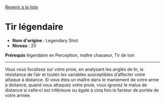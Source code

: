[Revenir à la liste](..)

# Tir légendaire

 * **Nom d'origine** : Legendary Shot
 * **Niveau** : 20


<p><strong>Prérequis</strong> légendaire en Perception, maître chasseur, Tir de loin</p>
<hr>
<p>Vous vous focalisez sur votre proie, en analysant les angles de tir, la résistance de l’air et toutes les variables susceptibles d’affecter votre attaque à distance. Si vous êtes un maître dans le maniement de votre arme à distance, quand vous attaquez votre proie, vous ignorez le malus de distance si celle‑ci est inférieure ou égale à cinq fois le facteur de portée de votre armée.</p>